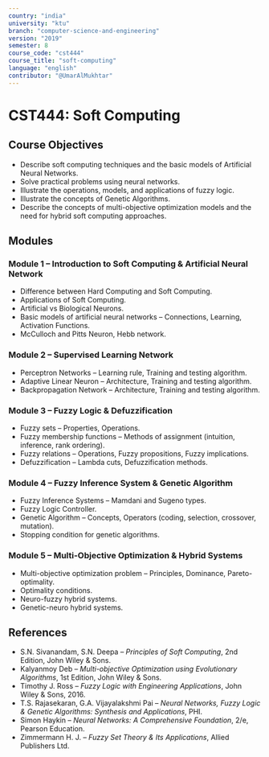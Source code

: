 ```yaml
---
country: "india"
university: "ktu"
branch: "computer-science-and-engineering"
version: "2019"
semester: 8
course_code: "cst444"
course_title: "soft-computing"
language: "english"
contributor: "@UmarAlMukhtar"
---
```


# CST444: Soft Computing  

## Course Objectives  
* Describe soft computing techniques and the basic models of Artificial Neural Networks.  
* Solve practical problems using neural networks.  
* Illustrate the operations, models, and applications of fuzzy logic.  
* Illustrate the concepts of Genetic Algorithms.  
* Describe the concepts of multi-objective optimization models and the need for hybrid soft computing approaches.  

## Modules  

### Module 1 – Introduction to Soft Computing & Artificial Neural Network  
* Difference between Hard Computing and Soft Computing.  
* Applications of Soft Computing.  
* Artificial vs Biological Neurons.  
* Basic models of artificial neural networks – Connections, Learning, Activation Functions.  
* McCulloch and Pitts Neuron, Hebb network.  

### Module 2 – Supervised Learning Network  
* Perceptron Networks – Learning rule, Training and testing algorithm.  
* Adaptive Linear Neuron – Architecture, Training and testing algorithm.  
* Backpropagation Network – Architecture, Training and testing algorithm.  

### Module 3 – Fuzzy Logic & Defuzzification  
* Fuzzy sets – Properties, Operations.  
* Fuzzy membership functions – Methods of assignment (intuition, inference, rank ordering).  
* Fuzzy relations – Operations, Fuzzy propositions, Fuzzy implications.  
* Defuzzification – Lambda cuts, Defuzzification methods.  

### Module 4 – Fuzzy Inference System & Genetic Algorithm  
* Fuzzy Inference Systems – Mamdani and Sugeno types.  
* Fuzzy Logic Controller.  
* Genetic Algorithm – Concepts, Operators (coding, selection, crossover, mutation).  
* Stopping condition for genetic algorithms.  

### Module 5 – Multi-Objective Optimization & Hybrid Systems  
* Multi-objective optimization problem – Principles, Dominance, Pareto-optimality.  
* Optimality conditions.  
* Neuro-fuzzy hybrid systems.  
* Genetic-neuro hybrid systems.  

## References  
* S.N. Sivanandam, S.N. Deepa – *Principles of Soft Computing*, 2nd Edition, John Wiley & Sons.  
* Kalyanmoy Deb – *Multi-objective Optimization using Evolutionary Algorithms*, 1st Edition, John Wiley & Sons.  
* Timothy J. Ross – *Fuzzy Logic with Engineering Applications*, John Wiley & Sons, 2016.  
* T.S. Rajasekaran, G.A. Vijayalakshmi Pai – *Neural Networks, Fuzzy Logic & Genetic Algorithms: Synthesis and Applications*, PHI.  
* Simon Haykin – *Neural Networks: A Comprehensive Foundation*, 2/e, Pearson Education.  
* Zimmermann H. J. – *Fuzzy Set Theory & Its Applications*, Allied Publishers Ltd.  
